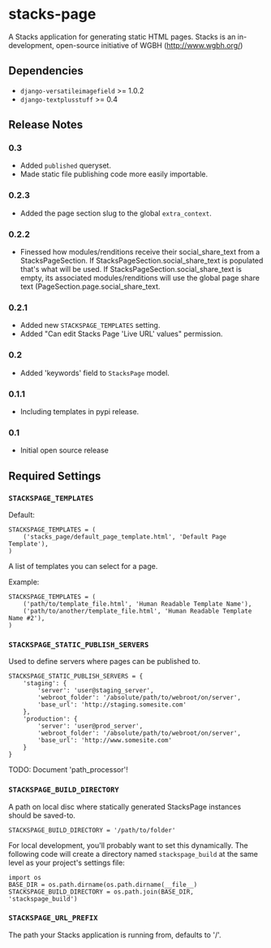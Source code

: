 # stacks-page

A Stacks application for generating static HTML pages. Stacks is an in-development, open-source initiative of WGBH (http://www.wgbh.org/)

## Dependencies

* `django-versatileimagefield` >= 1.0.2
* `django-textplusstuff` >= 0.4

## Release Notes

### 0.3

* Added `published` queryset.
* Made static file publishing code more easily importable.

### 0.2.3

* Added the page section slug to the global `extra_context`.

### 0.2.2

* Finessed how modules/renditions receive their social_share_text from a StacksPageSection. If StacksPageSection.social_share_text is populated that's what will be used. If StacksPageSection.social_share_text is empty, its associated modules/renditions will use the global page share text (PageSection.page.social_share_text.

### 0.2.1

* Added new `STACKSPAGE_TEMPLATES` setting.
* Added "Can edit Stacks Page 'Live URL' values" permission.

### 0.2

* Added 'keywords' field to `StacksPage` model.

### 0.1.1

* Including templates in pypi release.

### 0.1

* Initial open source release

## Required Settings

### `STACKSPAGE_TEMPLATES`

Default:

```
STACKSPAGE_TEMPLATES = (
    ('stacks_page/default_page_template.html', 'Default Page Template'),
)
```

A list of templates you can select for a page.

Example:

```
STACKSPAGE_TEMPLATES = (
    ('path/to/template_file.html', 'Human Readable Template Name'),
    ('path/to/another/template_file.html', 'Human Readable Template Name #2'),
)
```

### `STACKSPAGE_STATIC_PUBLISH_SERVERS`

Used to define servers where pages can be published to.

```
STACKSPAGE_STATIC_PUBLISH_SERVERS = {
    'staging': {
        'server': 'user@staging_server',
        'webroot_folder': '/absolute/path/to/webroot/on/server',
        'base_url': 'http://staging.somesite.com'
    },
    'production': {
        'server': 'user@prod_server',
        'webroot_folder': '/absolute/path/to/webroot/on/server',
        'base_url': 'http://www.somesite.com'
    }
}
```

TODO: Document 'path_processor'!

### `STACKSPAGE_BUILD_DIRECTORY`

A path on local disc where statically generated StacksPage instances
should be saved-to.

```
STACKSPAGE_BUILD_DIRECTORY = '/path/to/folder'
```

For local development, you'll probably want to set this dynamically. The following code will create a directory named `stackspage_build` at the same level as your project's settings file:

```
import os
BASE_DIR = os.path.dirname(os.path.dirname(__file__)
STACKSPAGE_BUILD_DIRECTORY = os.path.join(BASE_DIR, 'stackspage_build')
```

### `STACKSPAGE_URL_PREFIX`

The path your Stacks application is running from, defaults to '/'.
